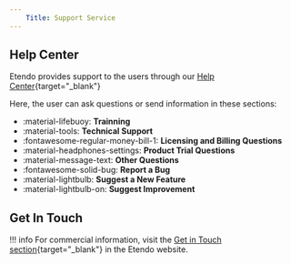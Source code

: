 ```yaml
---
    Title: Support Service
---
```


## Help Center

Etendo provides support to the users through our [Help Center](http://support.etendo.software){target="_blank"} 

Here, the user can ask questions or send information in these sections:

-   :material-lifebuoy: **Trainning**
-   :material-tools:  **Technical Support** 
-   :fontawesome-regular-money-bill-1:  **Licensing and Billing Questions** 
-   :material-headphones-settings:  **Product Trial Questions**
-   :material-message-text:  **Other Questions**
-   :fontawesome-solid-bug:  **Report a Bug**
-   :material-lightbulb:  **Suggest a New Feature**
-   :material-lightbulb-on:  **Suggest Improvement**

## Get In Touch

!!! info
        For commercial information, visit the [Get in Touch section](https://etendo.software/get-in-touch/){target="_blank"} in the Etendo website.

